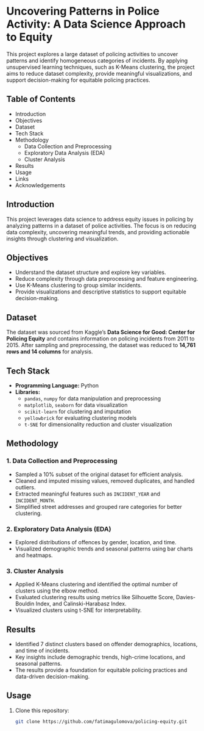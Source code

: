 # Uncovering Patterns in Police Activity: A Data Science Approach to Equity

This project explores a large dataset of policing activities to uncover patterns and identify homogeneous categories of incidents. By applying unsupervised learning techniques, such as K-Means clustering, the project aims to reduce dataset complexity, provide meaningful visualizations, and support decision-making for equitable policing practices.

## Table of Contents
- Introduction
- Objectives
- Dataset
- Tech Stack
- Methodology
  - Data Collection and Preprocessing
  - Exploratory Data Analysis (EDA)
  - Cluster Analysis
- Results
- Usage
- Links
- Acknowledgements

## Introduction
This project leverages data science to address equity issues in policing by analyzing patterns in a dataset of police activities. The focus is on reducing data complexity, uncovering meaningful trends, and providing actionable insights through clustering and visualization.

## Objectives
- Understand the dataset structure and explore key variables.
- Reduce complexity through data preprocessing and feature engineering.
- Use K-Means clustering to group similar incidents.
- Provide visualizations and descriptive statistics to support equitable decision-making.

## Dataset
The dataset was sourced from Kaggle’s **Data Science for Good: Center for Policing Equity** and contains information on policing incidents from 2011 to 2015. After sampling and preprocessing, the dataset was reduced to **14,761 rows and 14 columns** for analysis.

## Tech Stack
- **Programming Language:** Python
- **Libraries:**
  - `pandas`, `numpy` for data manipulation and preprocessing
  - `matplotlib`, `seaborn` for data visualization
  - `scikit-learn` for clustering and imputation
  - `yellowbrick` for evaluating clustering models
  - `t-SNE` for dimensionality reduction and cluster visualization

## Methodology

### 1. Data Collection and Preprocessing
- Sampled a 10% subset of the original dataset for efficient analysis.
- Cleaned and imputed missing values, removed duplicates, and handled outliers.
- Extracted meaningful features such as `INCIDENT_YEAR` and `INCIDENT_MONTH`.
- Simplified street addresses and grouped rare categories for better clustering.

### 2. Exploratory Data Analysis (EDA)
- Explored distributions of offences by gender, location, and time.
- Visualized demographic trends and seasonal patterns using bar charts and heatmaps.

### 3. Cluster Analysis
- Applied K-Means clustering and identified the optimal number of clusters using the elbow method.
- Evaluated clustering results using metrics like Silhouette Score, Davies-Bouldin Index, and Calinski-Harabasz Index.
- Visualized clusters using t-SNE for interpretability.

## Results
- Identified 7 distinct clusters based on offender demographics, locations, and time of incidents.
- Key insights include demographic trends, high-crime locations, and seasonal patterns.
- The results provide a foundation for equitable policing practices and data-driven decision-making.

## Usage
1. Clone this repository:
   ```bash
   git clone https://github.com/fatimagulomova/policing-equity.git
